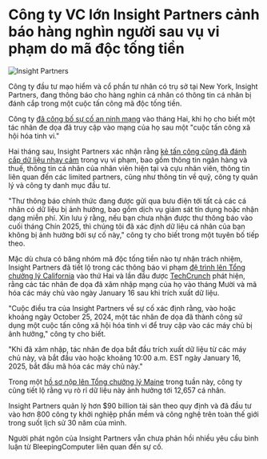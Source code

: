 # Công ty VC lớn Insight Partners cảnh báo hàng nghìn người sau vụ vi phạm do mã độc tống tiền

![Insight Partners](https://www.bleepstatic.com/content/hl-images/2025/09/17/Insight_Partners.jpg)

Công ty đầu tư mạo hiểm và cổ phần tư nhân có trụ sở tại New York, Insight Partners, đang thông báo cho hàng nghìn cá nhân có thông tin cá nhân bị đánh cắp trong một cuộc tấn công mã độc tống tiền.

Công ty [đã công bố sự cố an ninh mạng](https://www.bleepingcomputer.com/news/security/venture-capital-giant-insight-partners-hit-by-cyberattack/) vào tháng Hai, khi họ cho biết một tác nhân đe dọa đã truy cập vào mạng của họ sau một "cuộc tấn công xã hội hóa tinh vi."

Hai tháng sau, Insight Partners xác nhận rằng [kẻ tấn công cũng đã đánh cắp dữ liệu nhạy cảm](https://www.bleepingcomputer.com/news/security/vc-giant-insight-partners-confirms-investor-data-stolen-in-breach/) trong vụ vi phạm, bao gồm thông tin ngân hàng và thuế, thông tin cá nhân của nhân viên hiện tại và cựu nhân viên, thông tin liên quan đến các limited partners, cũng như thông tin về quỹ, công ty quản lý và công ty danh mục đầu tư.

"Thư thông báo chính thức đang được gửi qua bưu điện tới tất cả các cá nhân có dữ liệu bị ảnh hưởng, bao gồm dịch vụ giám sát tín dụng hoặc nhận dạng miễn phí. Xin lưu ý rằng, nếu bạn chưa nhận được thư thông báo vào cuối tháng Chín 2025, thì chúng tôi đã xác định dữ liệu cá nhân của bạn không bị ảnh hưởng bởi sự cố này," công ty cho biết trong một tuyên bố tiếp theo.

Mặc dù chưa có băng nhóm mã độc tống tiền nào tự nhận trách nhiệm, Insight Partners đã tiết lộ trong các thông báo vi phạm [đệ trình lên Tổng chưởng lý California](https://oag.ca.gov/system/files/Insight%20-%20Template%20Notification%20-%20CA.pdf) vào thứ Hai và lần đầu được [TechCrunch](https://techcrunch.com/2025/09/17/vc-giant-insight-partners-notifies-staff-and-limited-partners-after-data-breach/) phát hiện, rằng các tác nhân đe dọa đã xâm nhập mạng của họ vào tháng Mười và mã hóa các máy chủ vào ngày January 16 sau khi trích xuất dữ liệu.

"Cuộc điều tra của Insight Partners về sự cố xác định rằng, vào hoặc khoảng ngày October 25, 2024, một tác nhân đe dọa đã thành công sử dụng một cuộc tấn công xã hội hóa tinh vi để truy cập vào các máy chủ bị ảnh hưởng," công ty cho biết.

"Khi đã xâm nhập, tác nhân đe dọa bắt đầu trích xuất dữ liệu từ các máy chủ này, và bắt đầu vào hoặc khoảng 10:00 a.m. EST ngày January 16, 2025, bắt đầu mã hóa các máy chủ này."

Trong một [hồ sơ nộp lên Tổng chưởng lý Maine](https://www.maine.gov/agviewer/content/ag/985235c7-cb95-4be2-8792-a1252b4f8318/6e8d4d1e-a895-468d-bd52-cb59ce501364.html) trong tuần này, công ty cũng tiết lộ rằng vụ rò rỉ dữ liệu này ảnh hưởng tới 12,657 cá nhân.

Insight Partners quản lý hơn $90 billion tài sản theo quy định và đã đầu tư vào hơn 800 công ty khởi nghiệp phần mềm và công nghệ trên toàn thế giới trong suốt lịch sử 30 năm của mình.

Người phát ngôn của Insight Partners vẫn chưa phản hồi nhiều yêu cầu bình luận từ BleepingComputer liên quan đến sự cố.